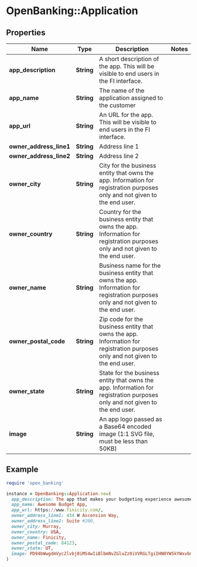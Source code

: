 # OpenBanking::Application

## Properties

| Name | Type | Description | Notes |
| ---- | ---- | ----------- | ----- |
| **app_description** | **String** | A short description of the app. This will be visible to end users in the FI interface. |  |
| **app_name** | **String** | The name of the application assigned to the customer |  |
| **app_url** | **String** | An URL for the app. This will be visible to end users in the FI interface. |  |
| **owner_address_line1** | **String** | Address line 1 |  |
| **owner_address_line2** | **String** | Address line 2 |  |
| **owner_city** | **String** | City for the business entity that owns the app. Information for registration purposes only and not given to the end user. |  |
| **owner_country** | **String** | Country for the  business entity that owns the app. Information for registration purposes only and not given to the end user. |  |
| **owner_name** | **String** | Business name for the business entity that owns the app. Information for registration purposes only and not given to the end user. |  |
| **owner_postal_code** | **String** | Zip code for the business entity that owns the app. Information for registration purposes only and not given to the end user. |  |
| **owner_state** | **String** | State for the business entity that owns the app. Information for registration purposes only and not given to the end user. |  |
| **image** | **String** | An app logo passed as a Base64 encoded image (1:1 SVG file, must be less than 50KB) |  |

## Example

```ruby
require 'open_banking'

instance = OpenBanking::Application.new(
  app_description: The app that makes your budgeting experience awesome,
  app_name: Awesome Budget App,
  app_url: https://www.finicity.com/,
  owner_address_line1: 434 W Ascension Way,
  owner_address_line2: Suite #200,
  owner_city: Murray,
  owner_country: USA,
  owner_name: Finicity,
  owner_postal_code: 84123,
  owner_state: UT,
  image: PD94bWwgdmVyc2lvbj0iMS4wIiBlbmNvZGluZz0iVVRGLTgiIHN0YW5kYWxvbmU9Im5vIj8+CjxzdmcgICAKICAgeG1sbnM6c3ZnPSJodHRwOi8vd3d3LnczLm9yZy8yMDAwL3N2ZyIKICAgeG1sbnM9Imh0dHA6Ly93d3cudzMub3JnLzIwMDAvc3ZnIgogICB2ZXJzaW9uPSIxLjEiCiAgIHZpZXdCb3g9IjAgMCAwIDAiCiAgIGhlaWdodD0iMCIKICAgd2lkdGg9IjAiPgogICAgPGcvPgo8L3N2Zz4K
)
```

